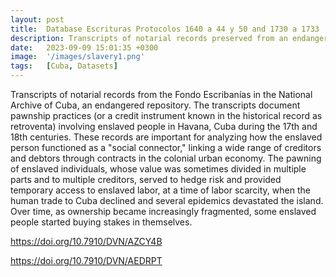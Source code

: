 ```yaml
---
layout: post
title:  Database Escrituras Protocolos 1640 a 44 y 50 and 1730 a 1733
description: Transcripts of notarial records preserved from an endangered colonial archive that documents the selling and pawnship practices involving enslaved people in Havana, Cuba during the 17th and 18th centuries. 
date:   2023-09-09 15:01:35 +0300
image:  '/images/slavery1.png'
tags:   [Cuba, Datasets]
---
```


Transcripts of notarial records from the Fondo Escribanías in the National Archive of Cuba, an endangered repository. The transcripts document pawnship practices (or a credit instrument known in the historical record as retroventa) involving enslaved people in Havana, Cuba during the 17th and 18th centuries. These records are important for analyzing how the enslaved person functioned as a "social connector," linking a wide range of creditors and debtors through contracts in the colonial urban economy. The pawning of enslaved individuals, whose value was sometimes divided in multiple parts and to multiple creditors, served to hedge risk and provided temporary access to enslaved labor, at a time of labor scarcity, when the human trade to Cuba declined and several epidemics devastated the island. Over time, as ownership became increasingly fragmented, some enslaved people started buying stakes in themselves. 


https://doi.org/10.7910/DVN/AZCY4B  

https://doi.org/10.7910/DVN/AEDRPT
